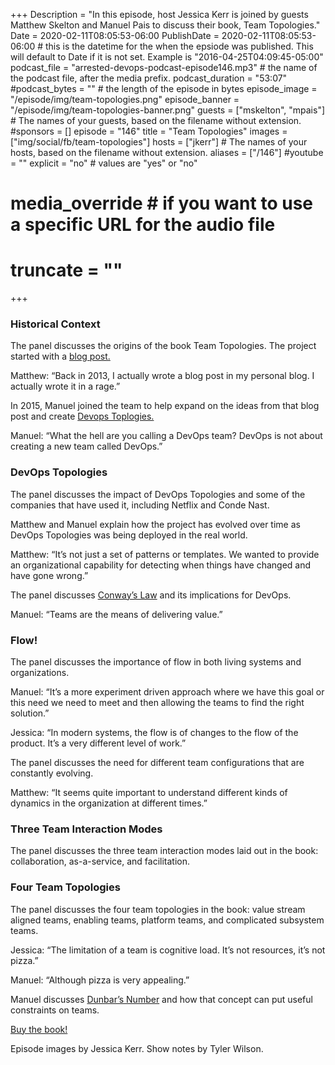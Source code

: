 +++
Description = "In this episode, host Jessica Kerr is joined by guests Matthew Skelton and Manuel Pais to discuss their book, Team Topologies."
Date = 2020-02-11T08:05:53-06:00
PublishDate = 2020-02-11T08:05:53-06:00 # this is the datetime for the when the epsiode was published. This will default to Date if it is not set. Example is "2016-04-25T04:09:45-05:00"
podcast_file = "arrested-devops-podcast-episode146.mp3" # the name of the podcast file, after the media prefix.
podcast_duration = "53:07"
#podcast_bytes = "" # the length of the episode in bytes
episode_image = "/episode/img/team-topologies.png"
episode_banner = "/episode/img/team-topologies-banner.png"
guests = ["mskelton", "mpais"] # The names of your guests, based on the filename without extension.
#sponsors = []
episode = "146"
title = "Team Topologies"
images = ["img/social/fb/team-topologies"]
hosts = ["jkerr"] # The names of your hosts, based on the filename without extension.
aliases = ["/146"]
#youtube = ""
explicit = "no" # values are "yes" or "no"
# media_override # if you want to use a specific URL for the audio file
# truncate = ""
+++

### Historical Context

The panel discusses the origins of the book Team Topologies. The project started with a [blog post.](https://blog.matthewskelton.net/2013/10/22/what-team-structure-is-right-for-devops-to-flourish/)

Matthew: “Back in 2013, I actually wrote a blog post in my personal blog. I actually wrote it in a rage.”

In 2015, Manuel joined the team to help expand on the ideas from that blog post and create [Devops Toplogies.](devopstopologies.com)

Manuel: “What the hell are you calling a DevOps team? DevOps is not about creating a new team called DevOps.”

### DevOps Topologies

The panel discusses the impact of DevOps Topologies and some of the companies that have used it, including Netflix and Conde Nast.

Matthew and Manuel explain how the project has evolved over time as DevOps Topologies was being deployed in the real world. 

Matthew: “It’s not just a set of patterns or templates. We wanted to provide an organizational capability for detecting when things have changed and have gone wrong.”

The panel discusses [Conway’s Law](https://twitter.com/conways_law) and its implications for DevOps.

Manuel: “Teams are the means of delivering value.”

### Flow!

The panel discusses the importance of flow in both living systems and organizations.

Manuel: “It’s a more experiment driven approach where we have this goal or this need we need to meet and then allowing the teams to find the right solution.”

Jessica: “In modern systems, the flow is of changes to the flow of the product. It’s a very different level of work.”

The panel discusses the need for different team configurations that are constantly evolving.

Matthew: “It seems quite important to understand different kinds of dynamics in the organization at different times.”

### Three Team Interaction Modes

The panel discusses the three team interaction modes laid out in the book: collaboration, as-a-service, and facilitation.

### Four Team Topologies

The panel discusses the four team topologies in the book: value stream aligned teams, enabling teams, platform teams, and complicated subsystem teams.

Jessica: “The limitation of a team is cognitive load. It’s not resources, it’s not pizza.”

Manuel: “Although pizza is very appealing.”

Manuel discusses [Dunbar’s Number](https://en.wikipedia.org/wiki/Dunbar%27s_number) and how that concept can put useful constraints on teams.

[Buy the book!](https://teamtopologies.com/book)

Episode images by Jessica Kerr. Show notes by Tyler Wilson.
